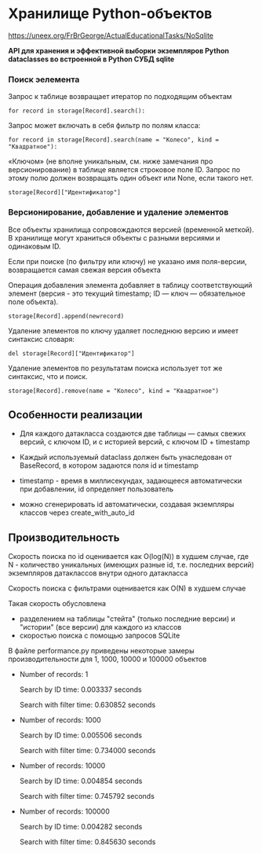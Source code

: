 # Хранилище Python-объектов

https://uneex.org/FrBrGeorge/ActualEducationalTasks/NoSqlite

**API для хранения и эффективной выборки экземпляров Python dataclasses во встроенной в Python СУБД sqlite**


### Поиск эелемента

Запрос к таблице возвращает итератор по подходящим объектам

    for record in storage[Record].search():

Запрос может включать в себя фильтр по полям класса:

    for record in storage[Record].search(name = "Колесо", kind = "Квадратное"):

«Ключом» (не вполне уникальным, см. ниже замечания про версионирование) в таблице является строковое поле ID. Запрос по этому полю должен возвращать один объект или None, если такого нет.

    storage[Record]["Идентификатор"]


### Версионирование, добавление и удаление элементов

Все объекты хранилища сопровождаются версией (временно́й меткой). В хранилище могут храниться объекты с разными версиями и одинаковым ID.

Если при поиске (по фильтру или ключу) не указано имя поля-версии, возвращается самая свежая версия объекта

Операция добавления элемента добавляет в таблицу соответствующий элемент (версия - это текущий timestamp; ID — ключ — обязательное поле объекта).

    storage[Record].append(newrecord)

Удаление элементов по ключу удаляет последнюю версию и имеет синтаксис словаря:

    del storage[Record]["Идентификатор"]

Удаление элементов по результатам поиска использует тот же синтаксис, что и поиск.

    storage[Record].remove(name = "Колесо", kind = "Квадратное")


## Особенности реализации

- Для каждого датакласса создаются две таблицы — самых свежих версий, с ключом ID, и с историей версий, с ключом ID + timestamp

- Каждый используемый dataclass должен быть унаследован от BaseRecord, в котором задаются поля id и timestamp

- timestamp - время в миллисекундах, задающееся автоматически при добавлении, id определяет пользователь

- можно сгенерировать id автоматически, создавая экземпляры классов через create_with_auto_id


## Производительность

Скорость поиска по id оценивается как O(log(N)) в худшем случае, где N - количество уникальных (имеющих разные id, т.е. последних версий) экземпляров датаклассов внутри одного датакласса

Скорость поиска с фильтрами оценивается как O(N) в худшем случае

Такая скорость обусловлена
- разделением на таблицы "стейта" (только последние версии) и "истории" (все версии) для каждого из классов
- скоростью поиска с помощью запросов SQLite

В файле performance.py приведены некоторые замеры производительности для 1, 1000, 10000 и 100000 объектов

- Number of records: 1

  Search by ID time: 0.003337 seconds

  Search with filter time: 0.630852 seconds

- Number of records: 1000

  Search by ID time: 0.005506 seconds

  Search with filter time: 0.734000 seconds

- Number of records: 10000

  Search by ID time: 0.004854 seconds

  Search with filter time: 0.745792 seconds

- Number of records: 100000

  Search by ID time: 0.004282 seconds

  Search with filter time: 0.845630 seconds
